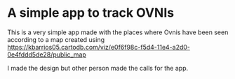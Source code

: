 # A simple app to track OVNIs 
This is a very simple app made with the places where Ovnis have been seen according to a map created using https://kbarrios05.cartodb.com/viz/e0f6f98c-f5d4-11e4-a2d0-0e4fddd5de28/public_map

I made the design but other person made the calls for the app.